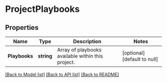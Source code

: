 # ProjectPlaybooks

## Properties
Name | Type | Description | Notes
------------ | ------------- | ------------- | -------------
**Playbooks** | **string** | Array of playbooks available within this project. | [optional] [default to null]

[[Back to Model list]](../README.md#documentation-for-models) [[Back to API list]](../README.md#documentation-for-api-endpoints) [[Back to README]](../README.md)

